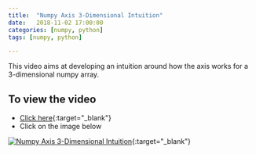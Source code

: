 ```yaml
---
title:  "Numpy Axis 3-Dimensional Intuition"
date:   2018-11-02 17:00:00
categories: [numpy, python]
tags: [numpy, python]

---
```


This video aims at developing an intuition around how the axis works for a 3-dimensional numpy array.


## To view the video
* [Click here](https://youtu.be/nS0oKBbNjWY){:target="_blank"}
* Click on the image below

[![Numpy Axis 3-Dimensional Intuition](http://img.youtube.com/vi/nS0oKBbNjWY/0.jpg)](http://www.youtube.com/watch?v=nS0oKBbNjWY){:target="_blank"}
